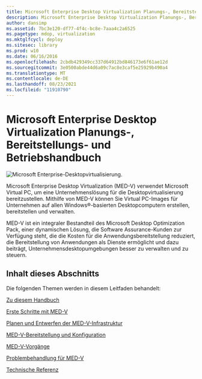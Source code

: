 ```yaml
---
title: Microsoft Enterprise Desktop Virtualization Planungs-, Bereitstellungs- und Betriebshandbuch
description: Microsoft Enterprise Desktop Virtualization Planungs-, Bereitstellungs- und Betriebshandbuch
author: dansimp
ms.assetid: 7bc3e120-df77-4f4c-bc8e-7aaa4c2a6525
ms.pagetype: mdop, virtualization
ms.mktglfcycl: deploy
ms.sitesec: library
ms.prod: w10
ms.date: 06/16/2016
ms.openlocfilehash: 2cbdb429349cc337d64912bd846173e6f61ae12d
ms.sourcegitcommit: 3e0500abde44d6a09c7ac8e3caf5e25929b490a4
ms.translationtype: MT
ms.contentlocale: de-DE
ms.lasthandoff: 08/23/2021
ms.locfileid: "11910790"
---
```

# <a name="microsoft-enterprise-desktop-virtualization-planning-deployment-and-operations-guide"></a>Microsoft Enterprise Desktop Virtualization Planungs-, Bereitstellungs- und Betriebshandbuch


![Microsoft Enterprise-Desktopvirtualisierung.](images/medv.gif)

Microsoft Enterprise Desktop Virtualization (MED-V) verwendet Microsoft Virtual PC, um eine Unternehmenslösung für die Desktopvirtualisierung bereitzustellen. Mithilfe von MED-V können Sie Virtual PC-Images für Unternehmen auf allen Windows®-basierten Desktopcomputern erstellen, bereitstellen und verwalten.

MED-V ist ein integraler Bestandteil des Microsoft Desktop Optimization Pack, einer dynamischen Lösung, die Software Assurance-Kunden zur Verfügung steht, die die Kosten für die Anwendungsbereitstellung reduziert, die Bereitstellung von Anwendungen als Dienste ermöglicht und dazu beiträgt, Unternehmensdesktopumgebungen besser zu verwalten und zu steuern.

## <a name="in-this-section"></a>Inhalt dieses Abschnitts


Die folgenden Themen werden in diesem Leitfaden behandelt:

[Zu diesem Handbuch](about-this-guidemedv.md)

[Erste Schritte mit MED-V](getting-started-with-med-v.md)

[Planen und Entwerfen der MED-V-Infrastruktur](med-v-infrastructure-planning-and-design.md)

[MED-V-Bereitstellung und Konfiguration](med-v-deployment-and-configuration.md)

[MED-V-Vorgänge](med-v-operations.md)

[Problembehandlung für MED-V](troubleshooting-med-v.md)

[Technische Referenz](technical-referencemedv-10-sp1.md)

 

 





